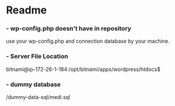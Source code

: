 # Readme

### - wp-config.php doesn't have in repository
use your wp-config.php and connection database by your machine.

### - Server File Location
bitnami@ip-172-26-1-184:/opt/bitnami/apps/wordpress/htdocs$ 

### - dummy database
/dummy-data-sql/medi.sql 

